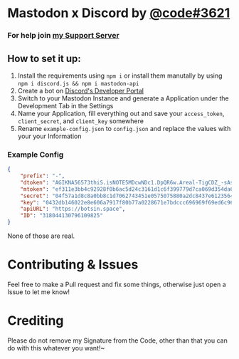 # Mastodon x Discord by <a href='https://pounced-on.me/@code'>@code#3621</a>
### For help join [my Support Server](https://discord.gg/xNAcF8m "https://discord.gg/xNAcF8m")


## How to set it up:

1. Install the requirements using `npm i` or install them manutally by using `npm i discord.js && npm i mastodon-api`
2. Create a bot on [Discord's Developer Portal](https://discordapp.com/developers/applications/)
3. Switch to your Mastodon Instance and generate a Application under the Development Tab in the Settings
4. Name your Application, fill everything out and save your `access_token`, `client_secret`, and `client_key` somewhere
5. Rename `example-config.json` to `config.json` and replace the values with your your Information

### Example Config
```json
{
    "prefix": "-",
    "dtoken": "AGIKNA56573thiS.isNOTE5MDcwNDc1.DpQR6w.Areal-TigCDZ_-sAsdTOKENKJJLWmDgUYCU",
    "mtoken": "ef311e3bb4c92928f0b6ac5d24c3161d1c6f399779d7ca069d354da6616ea6fe",
    "secret": "04f57a1d8c8a0bb8c1d7062743451e0575075880a2dc8437e6123564876c70ba",
    "key": "0432db146022e8e606a7917f80b77a0228671e7bdccc696969f69ed6c969a619",
    "apiURL": "https://botsin.space",
    "ID": "318044130796109825"
}

```
None of those are real.

# Contributing & Issues

Feel free to make a Pull request and fix some things, otherwise just open a Issue to let me know!

# Crediting

Please do not remove my Signature from the Code, other than that you can do with  this whatever you want!~